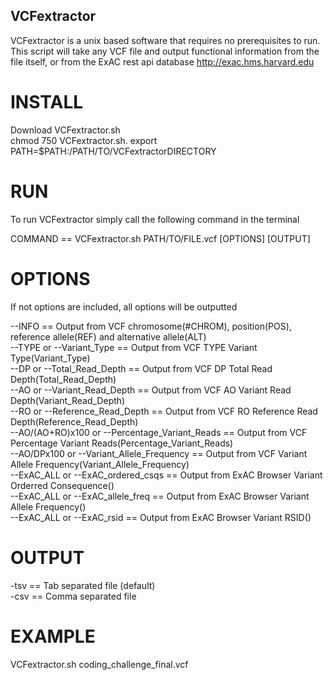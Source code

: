 ## VCFextractor
VCFextractor is a unix based software that requires no prerequisites to run.
This script will take any VCF file and output functional information from the file itself,
or from the ExAC rest api database http://exac.hms.harvard.edu 

# INSTALL
Download VCFextractor.sh  
chmod 750 VCFextractor.sh. 
export PATH=$PATH:/PATH/TO/VCFextractorDIRECTORY 

# RUN
To run VCFextractor simply call the following command in the terminal

COMMAND == VCFextractor.sh PATH/TO/FILE.vcf [OPTIONS] [OUTPUT]

# OPTIONS 
If not options are included, all options will be outputted

--INFO == Output from VCF chromosome(#CHROM), position(POS), reference allele(REF) and alternative allele(ALT)  
--TYPE or --Variant_Type == Output from VCF TYPE Variant Type(Variant_Type)  
--DP or --Total_Read_Depth == Output from VCF DP Total Read Depth(Total_Read_Depth)  
--AO or --Variant_Read_Depth == Output from VCF AO Variant Read Depth(Variant_Read_Depth)  
--RO or --Reference_Read_Depth == Output from VCF RO Reference Read Depth(Reference_Read_Depth)  
--AO/(AO+RO)x100 or --Percentage_Variant_Reads == Output from VCF Percentage Variant Reads(Percentage_Variant_Reads)  
--AO/DPx100 or --Variant_Allele_Frequency == Output from VCF Variant Allele Frequency(Variant_Allele_Frequency)  
--ExAC_ALL or --ExAC_ordered_csqs == Output from ExAC Browser Variant Orderred Consequence()  
--ExAC_ALL or --ExAC_allele_freq == Output from ExAC Browser Variant Allele Frequency()  
--ExAC_ALL or --ExAC_rsid == Output from ExAC Browser Variant RSID()  

# OUTPUT
-tsv == Tab separated file (default)  
-csv == Comma separated file

# EXAMPLE
VCFextractor.sh coding_challenge_final.vcf  

